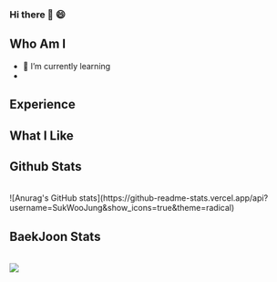 ### Hi there 👋 😄

## Who Am I
 - 🌱 I’m currently learning 
 - 
## Experience

## What I Like

## Github Stats 
<br>
![Anurag's GitHub stats](https://github-readme-stats.vercel.app/api?username=SukWooJung&show_icons=true&theme=radical)
<br>

## BaekJoon Stats 
<br>
<img align='center' src="http://mazassumnida.wtf/api/v2/generate_badge?boj=ggp03016">
<br>

<!--
**SukWooJung/SukWooJung** is a ✨ _special_ ✨ repository because its `README.md` (this file) appears on your GitHub profile.

Here are some ideas to get you started:

- 🔭 I’m currently working on ...
- 
- 👯 I’m looking to collaborate on ...
- 🤔 I’m looking for help with ...
- 💬 Ask me about ...
- 📫 How to reach me: ...
- 😄 Pronouns: ...
- ⚡ Fun fact: ...
-->



